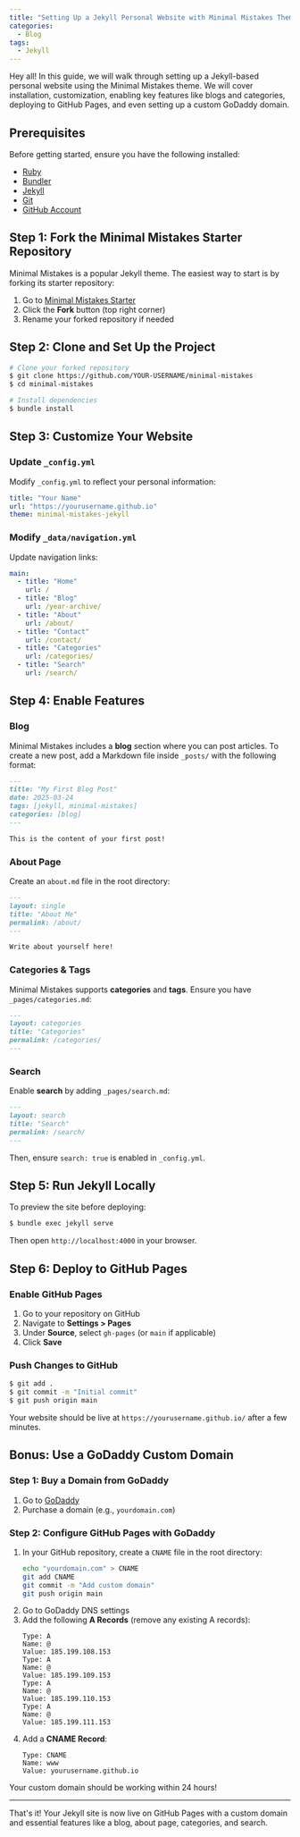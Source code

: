 ```yaml
---
title: "Setting Up a Jekyll Personal Website with Minimal Mistakes Theme"
categories:
  - Blog
tags:
  - Jekyll
---
```


Hey all! In this guide, we will walk through setting up a Jekyll-based personal website using the Minimal Mistakes theme. We will cover installation, customization, enabling key features like blogs and categories, deploying to GitHub Pages, and even setting up a custom GoDaddy domain.


## Prerequisites

Before getting started, ensure you have the following installed:

- [Ruby](https://www.ruby-lang.org/en/downloads/)
- [Bundler](https://bundler.io/)
- [Jekyll](https://jekyllrb.com/docs/installation/)
- [Git](https://git-scm.com/downloads)
- [GitHub Account](https://github.com/Aravindh-Raju)

## Step 1: Fork the Minimal Mistakes Starter Repository

Minimal Mistakes is a popular Jekyll theme. The easiest way to start is by forking its starter repository:

1. Go to [Minimal Mistakes Starter](https://github.com/mmistakes/mm-github-pages-starter.git)
2. Click the **Fork** button (top right corner)
3. Rename your forked repository if needed

## Step 2: Clone and Set Up the Project

```sh
# Clone your forked repository
$ git clone https://github.com/YOUR-USERNAME/minimal-mistakes
$ cd minimal-mistakes

# Install dependencies
$ bundle install
```

## Step 3: Customize Your Website

### Update `_config.yml`

Modify `_config.yml` to reflect your personal information:

```yaml
title: "Your Name"
url: "https://yourusername.github.io"
theme: minimal-mistakes-jekyll
```

### Modify `_data/navigation.yml`

Update navigation links:

```yaml
main:
  - title: "Home"
    url: /
  - title: "Blog"
    url: /year-archive/
  - title: "About"
    url: /about/
  - title: "Contact"
    url: /contact/
  - title: "Categories"
    url: /categories/
  - title: "Search"
    url: /search/
```

## Step 4: Enable Features

### Blog
Minimal Mistakes includes a **blog** section where you can post articles. To create a new post, add a Markdown file inside `_posts/` with the following format:

```md
---
title: "My First Blog Post"
date: 2025-03-24
tags: [jekyll, minimal-mistakes]
categories: [blog]
---

This is the content of your first post!
```

### About Page
Create an `about.md` file in the root directory:

```md
---
layout: single
title: "About Me"
permalink: /about/
---

Write about yourself here!
```

### Categories & Tags
Minimal Mistakes supports **categories** and **tags**. Ensure you have `_pages/categories.md`:

```md
---
layout: categories
title: "Categories"
permalink: /categories/
---
```

### Search
Enable **search** by adding `_pages/search.md`:

```md
---
layout: search
title: "Search"
permalink: /search/
---
```

Then, ensure `search: true` is enabled in `_config.yml`.

## Step 5: Run Jekyll Locally

To preview the site before deploying:

```sh
$ bundle exec jekyll serve
```

Then open `http://localhost:4000` in your browser.

## Step 6: Deploy to GitHub Pages

### Enable GitHub Pages

1. Go to your repository on GitHub
2. Navigate to **Settings > Pages**
3. Under **Source**, select `gh-pages` (or `main` if applicable)
4. Click **Save**

### Push Changes to GitHub

```sh
$ git add .
$ git commit -m "Initial commit"
$ git push origin main
```

Your website should be live at `https://yourusername.github.io/` after a few minutes.

## Bonus: Use a GoDaddy Custom Domain

### Step 1: Buy a Domain from GoDaddy

1. Go to [GoDaddy](https://www.godaddy.com/)
2. Purchase a domain (e.g., `yourdomain.com`)

### Step 2: Configure GitHub Pages with GoDaddy

1. In your GitHub repository, create a `CNAME` file in the root directory:
   ```sh
   echo "yourdomain.com" > CNAME
   git add CNAME
   git commit -m "Add custom domain"
   git push origin main
   ```
2. Go to GoDaddy DNS settings
3. Add the following **A Records** (remove any existing A records):
   ```
   Type: A
   Name: @
   Value: 185.199.108.153
   Type: A
   Name: @
   Value: 185.199.109.153
   Type: A
   Name: @
   Value: 185.199.110.153
   Type: A
   Name: @
   Value: 185.199.111.153
   ```
4. Add a **CNAME Record**:
   ```
   Type: CNAME
   Name: www
   Value: yourusername.github.io
   ```

Your custom domain should be working within 24 hours!

---

That's it! Your Jekyll site is now live on GitHub Pages with a custom domain and essential features like a blog, about page, categories, and search.

